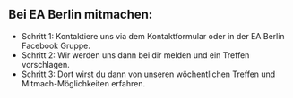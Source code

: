 ## Bei EA Berlin mitmachen:

* Schritt 1: Kontaktiere uns via dem Kontaktformular oder in der EA Berlin Facebook Gruppe.
* Schritt 2: Wir werden uns dann bei dir melden und ein Treffen vorschlagen.
* Schritt 3: Dort wirst du dann von unseren wöchentlichen Treffen und Mitmach-Möglichkeiten erfahren.
